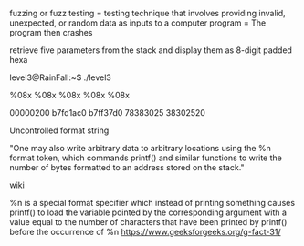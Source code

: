 

fuzzing or fuzz testing = testing technique that involves providing invalid, unexpected, or random data as inputs to a computer program = The program then crashes

retrieve five parameters from the stack and display them as 8-digit padded hexa

level3@RainFall:~$ ./level3

%08x %08x %08x %08x %08x

00000200 b7fd1ac0 b7ff37d0 78383025 38302520

Uncontrolled format string

"One may also write arbitrary data to arbitrary locations using the %n format token, which commands printf() and similar functions to write the number of bytes formatted to an address stored on the stack."

wiki

%n is a special format specifier which instead of printing something causes printf() to load the variable pointed by the corresponding argument with a value equal to the number of characters that have been printed by printf()  before the occurrence of %n
https://www.geeksforgeeks.org/g-fact-31/
